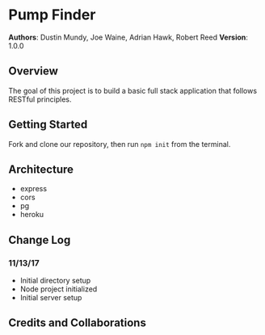 # Pump Finder

**Authors**: Dustin Mundy, Joe Waine, Adrian Hawk, Robert Reed
**Version**: 1.0.0

## Overview
The goal of this project is to build a basic full stack application that follows RESTful principles.

## Getting Started
Fork and clone our repository, then run `npm init` from the terminal.

## Architecture
- express
- cors
- pg
- heroku

## Change Log
### 11/13/17
- Initial directory setup
- Node project initialized
- Initial server setup

## Credits and Collaborations
